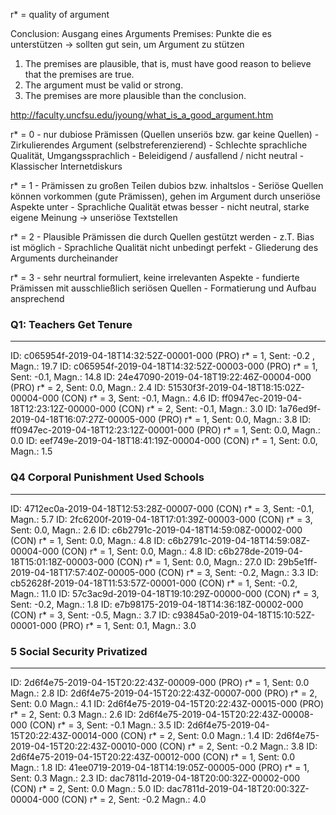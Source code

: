 r* = quality of argument

Conclusion: Ausgang eines Arguments
Premises: Punkte die es unterstützen -> sollten gut sein, um Argument zu stützen

1. The premises are plausible, that is, must have good reason to believe that the premises are true.
2. The argument must be valid or strong.
3. The premises are more plausible than the conclusion.

http://faculty.uncfsu.edu/jyoung/what_is_a_good_argument.htm

r* = 0
    - nur dubiose Prämissen (Quellen unseriös bzw. gar keine Quellen)
    - Zirkulierendes Argument (selbstreferenzierend)
    - Schlechte sprachliche Qualität, Umgangssprachlich
    - Beleidigend / ausfallend / nicht neutral
    - Klassischer Internetdiskurs

r* = 1
    - Prämissen zu großen Teilen dubios bzw. inhaltslos
    - Seriöse Quellen können vorkommen (gute Prämissen), gehen im Argument durch unseriöse Aspekte unter
    - Sprachliche Qualität etwas besser
    - nicht neutral, starke eigene Meinung -> unseriöse Textstellen

r* = 2
    - Plausible Prämissen die durch Quellen gestützt werden
    - z.T. Bias ist möglich
    - Sprachliche Qualität nicht unbedingt perfekt
    - Gliederung des Arguments durcheinander

r* = 3
    - sehr neurtral formuliert, keine irrelevanten Aspekte
    - fundierte Prämissen mit ausschließlich seriösen Quellen
    - Formatierung und Aufbau ansprechend

### Q1: Teachers Get Tenure
---

ID: c065954f-2019-04-18T14:32:52Z-00001-000 (PRO) r* = 1, Sent: -0.2 , Magn.: 19.7
ID: c065954f-2019-04-18T14:32:52Z-00003-000 (PRO) r* = 1, Sent: -0.1, Magn.: 14.8
ID: 24e47090-2019-04-18T19:22:46Z-00004-000 (PRO) r* = 2, Sent: 0.0, Magn.: 2.4
ID: 51530f3f-2019-04-18T18:15:02Z-00004-000 (CON) r* = 3, Sent: -0.1, Magn.: 4.6
ID: ff0947ec-2019-04-18T12:23:12Z-00000-000 (CON) r* = 2, Sent: -0.1, Magn.: 3.0
ID: 1a76ed9f-2019-04-18T16:07:27Z-00005-000 (PRO) r* = 1, Sent: 0.0, Magn.: 3.8
ID: ff0947ec-2019-04-18T12:23:12Z-00001-000 (PRO) r* = 1, Sent: 0.0, Magn.: 0.0
ID: eef749e-2019-04-18T18:41:19Z-00004-000 (CON) r* = 1, Sent: 0.0, Magn.: 1.5

### Q4 Corporal Punishment Used Schools
---

ID: 4712ec0a-2019-04-18T12:53:28Z-00007-000 (CON) r* = 3, Sent: -0.1, Magn.: 5.7
ID: 2fc6200f-2019-04-18T17:01:39Z-00003-000 (CON) r* = 3, Sent: 0.0, Magn.: 2.6
ID: c6b2791c-2019-04-18T14:59:08Z-00002-000 (CON) r* = 1, Sent: 0.0, Magn.: 4.8
ID: c6b2791c-2019-04-18T14:59:08Z-00004-000 (CON) r* = 1, Sent: 0.0, Magn.: 4.8
ID: c6b278de-2019-04-18T15:01:18Z-00003-000 (CON) r* = 1, Sent: 0.0, Magn.: 27.0
ID: 29b5e1ff-2019-04-18T17:57:40Z-00005-000 (CON) r* = 3, Sent: -0.2, Magn.: 3.3
ID: cb52628f-2019-04-18T11:53:57Z-00001-000 (CON) r* = 1, Sent: -0.2, Magn.: 11.0
ID: 57c3ac9d-2019-04-18T19:10:29Z-00000-000 (CON) r* = 3, Sent: -0.2, Magn.: 1.8
ID: e7b98175-2019-04-18T14:36:18Z-00002-000 (CON) r* = 3, Sent: -0.5, Magn.: 3.7
ID: c93845a0-2019-04-18T15:10:52Z-00001-000 (PRO) r* = 1, Sent: 0.1, Magn.: 3.0

### 5 Social Security Privatized
---

ID: 2d6f4e75-2019-04-15T20:22:43Z-00009-000 (PRO) r* = 1, Sent: 0.0 Magn.: 2.8
ID: 2d6f4e75-2019-04-15T20:22:43Z-00007-000 (PRO) r* = 2, Sent: 0.0 Magn.: 4.1
ID: 2d6f4e75-2019-04-15T20:22:43Z-00015-000 (PRO) r* = 2, Sent: 0.3 Magn.: 2.6
ID: 2d6f4e75-2019-04-15T20:22:43Z-00008-000 (CON) r* = 3, Sent: -0.1 Magn.: 3.5
ID: 2d6f4e75-2019-04-15T20:22:43Z-00014-000 (CON) r* = 2, Sent: 0.0 Magn.: 1.4
ID: 2d6f4e75-2019-04-15T20:22:43Z-00010-000 (CON) r* = 2, Sent: -0.2 Magn.: 3.8
ID: 2d6f4e75-2019-04-15T20:22:43Z-00012-000 (CON) r* = 1, Sent: 0.0 Magn.: 1.8
ID: 41ee0719-2019-04-18T14:19:05Z-00005-000 (PRO) r* = 1, Sent: 0.3 Magn.: 2.3
ID: dac7811d-2019-04-18T20:00:32Z-00002-000 (CON) r* = 2, Sent: 0.0 Magn.: 5.0
ID: dac7811d-2019-04-18T20:00:32Z-00004-000 (CON) r* = 2, Sent: -0.2 Magn.: 4.0

